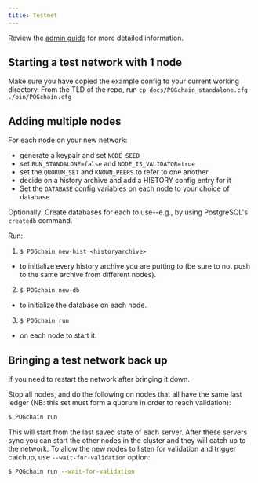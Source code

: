 ```yaml
---
title: Testnet
---
```


Review the [admin guide](./admin.md) for more detailed information.

## Starting a test network with 1 node

Make sure you have copied the example config to your current working directory.
From the TLD of the repo, run
`cp docs/POGchain_standalone.cfg ./bin/POGchain.cfg`

## Adding multiple nodes

For each node on your new network:
* generate a keypair and set `NODE_SEED`
* set `RUN_STANDALONE=false` and `NODE_IS_VALIDATOR=true`
* set the `QUORUM_SET` and `KNOWN_PEERS` to refer to one another
* decide on a history archive and add a HISTORY config entry for it
* Set the `DATABASE` config variables on each node to your choice of database

Optionally: Create databases for each to use--e.g., by using PostgreSQL's `createdb` command.

Run:

1. `$ POGchain new-hist <historyarchive>`
  - to initialize every history archive you are putting to (be sure to not push to the same archive from different nodes).
2. `$ POGchain new-db`
  - to initialize the database on each node. 
3. `$ POGchain run`
  - on each node to start it.

## Bringing a test network back up
If you need to restart the network after bringing it down.

Stop all nodes, and do the following on nodes that all have the same last ledger (NB: this set must form a quorum in order to reach validation):

```sh
$ POGchain run
```

This will start from the last saved state of each server. After these servers sync you can start the other nodes in the cluster and they will catch up to the network.
To allow the new nodes to listen for validation and trigger catchup, use `--wait-for-validation` option:

```sh
$ POGchain run --wait-for-validation
```
